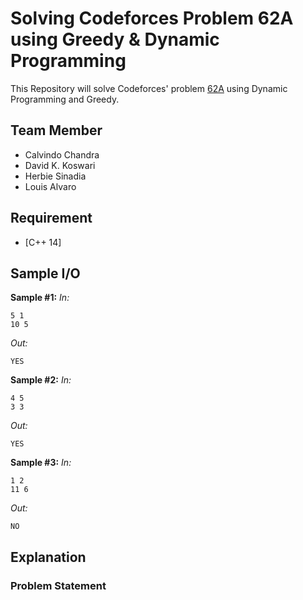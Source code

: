 # Solving Codeforces Problem 62A using Greedy & Dynamic Programming
This Repository will solve Codeforces' problem [62A](http://codeforces.com/problemset/problem/62/A) using Dynamic Programming and Greedy.

## Team Member
- Calvindo Chandra
- David K. Koswari
- Herbie Sinadia
- Louis Alvaro

## Requirement
- [C++ 14] 

## Sample I/O
**Sample #1:**
_In:_
```
5 1
10 5
```
_Out:_
```
YES
```
**Sample #2:**
_In:_
```
4 5
3 3
```
_Out:_
```
YES
```
**Sample #3:**
_In:_
```
1 2
11 6
```
_Out:_
```
NO
```

## Explanation
### Problem Statement
